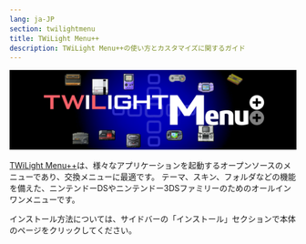 ```yaml
---
lang: ja-JP
section: twilightmenu
title: TWiLight Menu++
description: TWiLight Menu++の使い方とカスタマイズに関するガイド
---
```


![TWiLight Menu++のロゴ](https://github.com/DS-Homebrew/TWiLightMenu/raw/master/logo.png)

[TWiLight Menu++](https://github.com/DS-Homebrew/TWiLightMenu)は、様々なアプリケーションを起動するオープンソースのメニューであり、交換メニューに最適です。 テーマ、スキン、フォルダなどの機能を備えた、ニンテンドーDSやニンテンドー3DSファミリーのためのオールインワンメニューです。

インストール方法については、サイドバーの「インストール」セクションで本体のページをクリックしてください。
